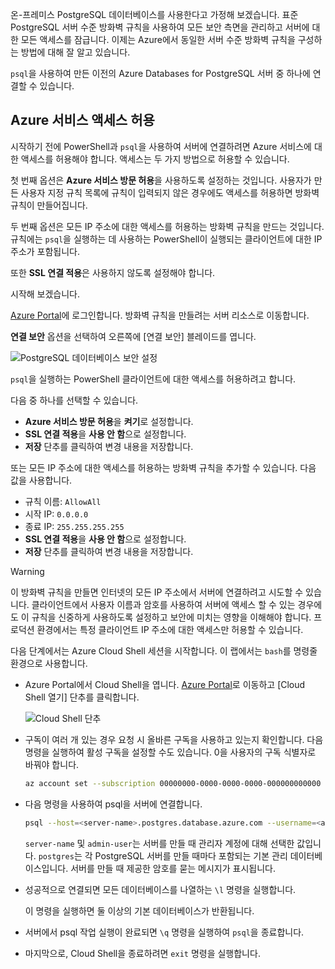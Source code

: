 온-프레미스 PostgreSQL 데이터베이스를 사용한다고 가정해 보겠습니다. 표준 PostgreSQL 서버 수준 방화벽 규칙을 사용하여 모든 보안 측면을 관리하고 서버에 대한 모든 액세스를 잠급니다. 이제는 Azure에서 동일한 서버 수준 방화벽 규칙을 구성하는 방법에 대해 잘 알고 있습니다.

`psql`을 사용하여 만든 이전의 Azure Databases for PostgreSQL 서버 중 하나에 연결할 수 있습니다.

## <a name="allow-azure-service-access"></a>Azure 서비스 액세스 허용

시작하기 전에 PowerShell과 `psql`을 사용하여 서버에 연결하려면 Azure 서비스에 대한 액세스를 허용해야 합니다. 액세스는 두 가지 방법으로 허용할 수 있습니다.

첫 번째 옵션은 **Azure 서비스 방문 허용**을 사용하도록 설정하는 것입니다. 사용자가 만든 사용자 지정 규칙 목록에 규칙이 입력되지 않은 경우에도 액세스를 허용하면 방화벽 규칙이 만들어집니다.

두 번째 옵션은 모든 IP 주소에 대한 액세스를 허용하는 방화벽 규칙을 만드는 것입니다. 규칙에는 `psql`을 실행하는 데 사용하는 PowerShell이 실행되는 클라이언트에 대한 IP 주소가 포함됩니다.

또한 **SSL 연결 적용**은 사용하지 않도록 설정해야 합니다.

시작해 보겠습니다.

[Azure Portal](https://portal.azure.com?azure-portal=true)에 로그인합니다. 방화벽 규칙을 만들려는 서버 리소스로 이동합니다.

**연결 보안** 옵션을 선택하여 오른쪽에 [연결 보안] 블레이드를 엽니다.

![PostgreSQL 데이터베이스 보안 설정](../media-draft/7-db-security-settings.png)

`psql`을 실행하는 PowerShell 클라이언트에 대한 액세스를 허용하려고 합니다.

다음 중 하나를 선택할 수 있습니다.

- **Azure 서비스 방문 허용**을 **켜기**로 설정합니다.
- **SSL 연결 적용**을 **사용 안 함**으로 설정합니다.
- **저장** 단추를 클릭하여 변경 내용을 저장합니다.

또는 모든 IP 주소에 대한 액세스를 허용하는 방화벽 규칙을 추가할 수 있습니다. 다음 값을 사용합니다.

- 규칙 이름: `AllowAll`
- 시작 IP: `0.0.0.0`
- 종료 IP: `255.255.255.255`
- **SSL 연결 적용**을 **사용 안 함**으로 설정합니다.
- **저장** 단추를 클릭하여 변경 내용을 저장합니다.

> [!Warning]
> 이 방화벽 규칙을 만들면 인터넷의 모든 IP 주소에서 서버에 연결하려고 시도할 수 있습니다. 클라이언트에서 사용자 이름과 암호를 사용하여 서버에 액세스 할 수 있는 경우에도 이 규칙을 신중하게 사용하도록 설정하고 보안에 미치는 영향을 이해해야 합니다. 프로덕션 환경에서는 특정 클라이언트 IP 주소에 대한 액세스만 허용할 수 있습니다.

다음 단계에서는 Azure Cloud Shell 세션을 시작합니다. 이 랩에서는 `bash`를 명령줄 환경으로 사용합니다.

- Azure Portal에서 Cloud Shell을 엽니다. [Azure Portal](https://portal.azure.com?azure-portal=true)로 이동하고 [Cloud Shell 열기] 단추를 클릭합니다.

  ![Cloud Shell 단추](../media-draft/cloud-shell-button.png)

- 구독이 여러 개 있는 경우 요청 시 올바른 구독을 사용하고 있는지 확인합니다. 다음 명령을 실행하여 활성 구독을 설정할 수도 있습니다. 0을 사용자의 구독 식별자로 바꿔야 합니다.

   ```bash
   az account set --subscription 00000000-0000-0000-0000-000000000000
   ```

- 다음 명령을 사용하여 psql을 서버에 연결합니다.

  ```bash
  psql --host=<server-name>.postgres.database.azure.com --username=<admin-user>@<server-name> --dbname=postgres
  ```

   `server-name` 및 `admin-user`는 서버를 만들 때 관리자 계정에 대해 선택한 값입니다. `postgres`는 각 PostgreSQL 서버를 만들 때마다 포함되는 기본 관리 데이터베이스입니다. 서버를 만들 때 제공한 암호를 묻는 메시지가 표시됩니다.

- 성공적으로 연결되면 모든 데이터베이스를 나열하는 `\l` 명령을 실행합니다.

   이 명령을 실행하면 둘 이상의 기본 데이터베이스가 반환됩니다.

- 서버에서 psql 작업 실행이 완료되면 `\q` 명령을 실행하여 `psql`을 종료합니다.

- 마지막으로, Cloud Shell을 종료하려면 `exit` 명령을 실행합니다.
